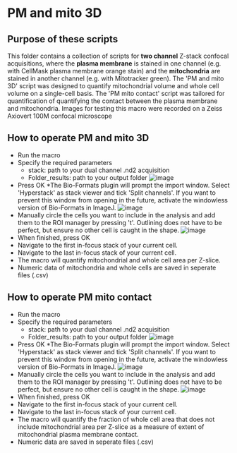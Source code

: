 # PM and mito 3D

## Purpose of these scripts
This folder contains a collection of scripts for **two channel** Z-stack confocal acquisitions, where the **plasma membrane** is stained in one channel (e.g. with CellMask plasma membrane orange stain) and the **mitochondria** are stained in another channel (e.g. with Mitotracker green). The 'PM and mito 3D' script was designed to quantify mitochondrial volume and whole cell volume on a single-cell basis.
The 'PM mito contact' script was tailored for quantification of quantifying the contact between the plasma membrane and mitochondria. Images for testing this macro were recorded on a Zeiss Axiovert 100M confocal microscope

## How to operate PM and mito 3D

* Run the macro
* Specify the required parameters
  * stack: path to your dual channel .nd2 acquisition
  * Folder_results: path to your output folder
![image](https://user-images.githubusercontent.com/38840043/222730707-99d57d15-0633-4a65-83d6-68119f5968b5.png)
* Press OK
*The Bio-Formats plugin will prompt the import window. Select 'Hyperstack' as stack viewer and tick 'Split channels'. If you want to prevent this window from opening in the future, activate the windowless version of Bio-Formats in ImageJ.
![image](https://user-images.githubusercontent.com/38840043/222672367-9e25e26e-95ce-48be-aa54-545bd6a490df.png)
* Manually circle the cells you want to include in the analysis and add them to the ROI manager by pressing 't'. Outlining does not have to be perfect, but ensure no other cell is caught in the shape.
![image](https://user-images.githubusercontent.com/38840043/222721901-e491dc94-d2ca-4f46-9b46-15cdcd5c7caa.png)
* When finished, press OK
* Navigate to the first in-focus stack of your current cell.
* Navigate to the last in-focus stack of your current cell.
* The macro will quantify mitochondrial and whole cell area per Z-slice.
* Numeric data of mitochondria and whole cells are saved in seperate files (.csv) 

## How to operate PM mito contact

* Run the macro
* Specify the required parameters
  * stack: path to your dual channel .nd2 acquisition
  * Folder_results: path to your output folder
![image](https://user-images.githubusercontent.com/38840043/222729376-6cf5945b-a129-4269-a9e4-1d86d82084cc.png)
* Press OK
*The Bio-Formats plugin will prompt the import window. Select 'Hyperstack' as stack viewer and tick 'Split channels'. If you want to prevent this window from opening in the future, activate the windowless version of Bio-Formats in ImageJ.
![image](https://user-images.githubusercontent.com/38840043/222672367-9e25e26e-95ce-48be-aa54-545bd6a490df.png)
* Manually circle the cells you want to include in the analysis and add them to the ROI manager by pressing 't'. Outlining does not have to be perfect, but ensure no other cell is caught in the shape.
![image](https://user-images.githubusercontent.com/38840043/222729989-50f8c6d3-07fd-4e9e-9aa8-e92d6a84a9e2.png)
* When finished, press OK
* Navigate to the first in-focus stack of your current cell.
* Navigate to the last in-focus stack of your current cell.
* The macro will quantify the fraction of whole cell area that does not include mitochondrial area per Z-slice as a measure of extent of mitochondrial plasma membrane contact.
* Numeric data are saved in seperate files (.csv) 